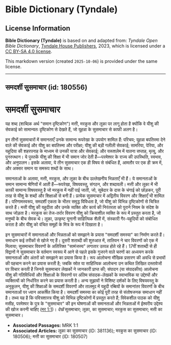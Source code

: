 # Bible Dictionary (Tyndale)

## License Information

**Bible Dictionary (Tyndale)** is based on and adapted from: _Tyndale Open Bible Dictionary_, [Tyndale House Publishers](https://tyndaleopenresources.com/), 2023, which is licensed under a [CC BY-SA 4.0 license](https://creativecommons.org/licenses/by-sa/4.0/legalcode.en).

This markdown version (created `2025-10-06`) is provided under the same license.



--------------------------------

## समदर्शी सुसमाचार (id: 180556)

समदर्शी सुसमाचार
================

यह शब्द (शाब्दिक अर्थ "समान दृष्टिकोण") मत्ती, मरकुस और लूका पर लागू होता है क्योंकि वे यीशु की सेवकाई को सामान्यतः दृष्टिकोण से देखते हैं, जो यूहन्ना के सुसमाचार से काफी अलग है।

इन तीनों सुसमाचारों में समानताएँ उनके सामान्य रूपरेखा के उपयोग शामिल हैं: परिचय; यूहन्ना बपतिस्मा देने वाले की सेवकाई और यीशु का बपतिस्मा और परीक्षा; यीशु की बड़ी गलीली सेवकाई; सामरिया, पेरिया, और यहूदिया की शहरपनाह के माध्यम से उनकी यात्रा और सेवकाई; और यरूशलेम में यातना सप्ताह, मृत्यु, और पुनरुत्थान। ये पुस्तकें यीशु की शिक्षा में भी समान जोर देती हैं—परमेश्वर के राज्य की उपस्थिति, स्वभाव, और अनुपालन। इसके अलावा, ये तीन सुसमाचार एक ही विषय से संबंधित हैं, आमतौर पर एक ही क्रम में, और अक्सर समान या समरूप शब्दों के साथ।

समानताओं के अलावा, मत्ती, मरकुस, और लूका के बीच उल्लेखनीय भिन्नताएँ भी हैं। ये समानताओं के समान सामान्य श्रेणियों में आती हैं—रूपरेखा, विषयवस्तु, संगठन, और शब्दावली। मत्ती और लूका में भी काफी सामान्य विषयवस्तु है जो मरकुस में नहीं पाई जाती, जो, सूबेदार के दास के चंगाई को छोड़कर, पूरी तरह से यीशु के शब्दों और शिक्षाओं से बनी हैं। प्रत्येक सुसमाचार में अद्वितीय विवरण और शिक्षाएँ भी शामिल हैं। परिणामस्वरूप, समदर्शी एकता के भीतर समृद्ध विविधता है, जो यीशु को विभिन्न दृष्टिकोणों से चित्रित करते हैं। मत्ती यीशु की यहूदीता और उनके व्यक्ति और कार्य की निरंतरता को पुराने नियम के संदेश के साथ जोड़ता है। मरकुस का तेज\-तर्रार विवरण यीशु को क्रियाशील व्यक्ति के रूप में प्रस्तुत करता है, जो मनुष्यों के बीच सेवक थे। लूका, उत्कृष्ट यूनानी साहित्यिक शैली में, संस्कारी गैर\-यहूदियों को संबोधित करता है और यीशु को वंचित समूहों के मित्र के रूप में दिखाता है।

इन सुसमाचारों में समानताओं और भिन्नताओं को समझाने के प्रयास "समदर्शी समस्या" का निर्माण करते हैं। समाधान कई तरीकों से खोजे गए हैं। दूसरी शताब्दी की शुरुआत में, तातियन ने चार विवरणों को एक में मिलाया; सुसमाचार विवरणों के अतिरिक्त "सामंजस्य" लगातार उत्पन्न होते रहे हैं। 17वीं शताब्दी से ही विद्वानों ने सुसमाचार के वर्तमान स्वरूप में आने से पहले इसके गुजरने वाले चरणों का अध्ययन करके समानताओं और अंतरों को समझाने का प्रयास किया है। रूप आलोचना मौखिक प्रसारण की अवधि से प्रभावों की पहचान करने का प्रयास करती है; जबकि स्रोत या साहित्यिक आलोचना उन कथित लिखित दस्तावेजों पर विचार करती है जिनसे सुसमाचार लेखकों ने जानकारी प्राप्त की; संपादन (या संपादकीय) आलोचना यीशु की गतिविधियों और शिक्षाओं के विवरणों पर अंतिम संपादक\-लेखकों के स्वाभाविक या उद्देश्यों और व्यक्तित्वों को निर्धारित करने का प्रयास करती है। अन्य सुझावों ने विशिष्ट दर्शकों के लिए विषयवस्तु के अनुकूलन, यीशु की शिक्षाओं के समदर्शी विवरणों और तालमुद में यहूदी रब्बियों के समानांतर विवरणों के बीच समानताओं पर ध्यान आकर्षित किया है। समदर्शी समस्या का कोई पूरी तरह से संतोषजनक समाधान नहीं है। तथ्य यह है कि पवित्रशास्त्र यीशु को विभिन्न दृष्टिकोणों में प्रस्तुत करते हैं; विवेकशील पाठक को यीशु मसीह, परमेश्वर के पुत्र के "सुसमाचार" की इन घोषणाओं की समानताओं और भिन्नताओं में ईश्वरीय उद्देश्य की खोज करनी चाहिए ([मर 1:1](https://ref.ly/Mark1:1))। *देखें* सुसमाचार; लूका, का सुसमाचार; मरकुस का सुसमाचार; मत्ती का सुसमाचार।

* **Associated Passages:** MRK 1:1
* **Associated Articles:** लूका का सुसमाचार (ID: 381136); मरकुस का सुसमाचार (ID: 180506); मत्ती का सुसमाचार (ID: 180507)


